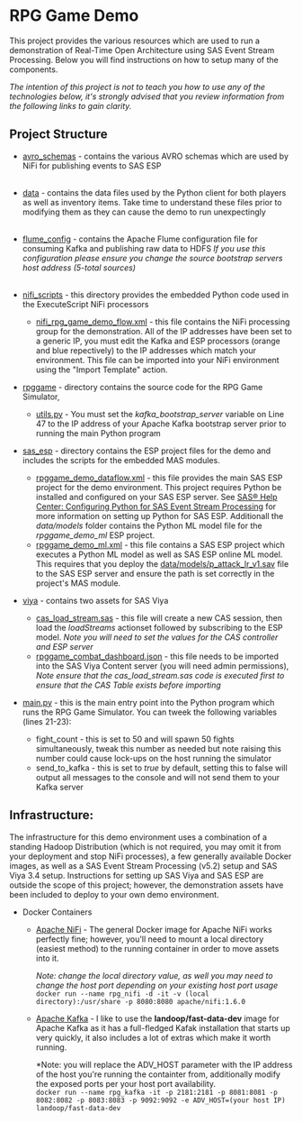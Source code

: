 # RPG Game Demo

This project provides the various resources which are used to run a demonstration of Real-Time Open Architecture using SAS Event Stream Processing. Below you will find instructions on how to setup many of the components. 

*The intention of this project is not to teach you how to use any of the technologies below, it's strongly advised that you review information from the following links to gain clarity.*

## Project Structure

* [avro_schemas](https://github.com/bsmi021/rpgame2/tree/master/avro_schemas) - contains the various AVRO schemas which are used by NiFi for publishing events to SAS ESP<br><br>
* [data](https://github.com/bsmi021/rpgame2/tree/master/data) - contains the data files used by the Python client for both players as well as inventory items. Take time to understand these files prior to modifying them as they can cause the demo to run unexpectingly<br><br>
* [flume_config](https://github.com/bsmi021/rpgame2/tree/master/flume_config) - contains the Apache Flume configuration file for consuming Kafka and publishing raw data to HDFS *If you use this configuration please ensure you change the source bootstrap servers host address (5-total sources)*<br><br>

* [nifi_scripts](https://github.com/bsmi021/rpgame2/tree/master/nifi_scripts) - this directory provides the embedded Python code used in the ExecuteScript NiFi processors
  * [nifi_rpg_game_demo_flow.xml](https://github.com/bsmi021/rpgame2/tree/master/nifi_scripts/nifi_rpg_game_demo_flow.xml) - this file contains the NiFi processing group for the demonstration. All of the IP addresses have been set to a generic IP, you must edit the Kafka and ESP processors (orange and blue repectively) to the IP addresses which match your environment. This file can be imported into your NiFi environment using the "Import Template" action.
  
* [rpggame](https://github.com/bsmi021/rpgame2/tree/master/rpggame) - directory contains the source code for the RPG Game Simulator, 
  * [utils.py](https://github.com/bsmi021/rpgame2/blob/master/rpgame/utils.py) - You must set the *kafka_bootstrap_server* variable on Line 47 to the IP address of your Apache Kafka bootstrap server prior to running the main Python program

* [sas_esp](https://github.com/bsmi021/rpgame2/tree/master/sas_esp) - directory contains the ESP project files for the demo and includes the scripts for the embedded MAS modules. 
  * [rpggame_demo_dataflow.xml](https://github.com/bsmi021/rpgame2/blob/master/sas_esp/rpggame_demo_dataflow.xml) - this file provides the main SAS ESP project for the demo environment. This project requires Python be installed and configured on your SAS ESP server. See [SAS® Help Center: Configuring Python for SAS Event Stream Processing](https://go.documentation.sas.com/?docsetId=masag&docsetTarget=n1fn07cwjn2w65n16njwlbpgo5fk.htm&docsetVersion=5.2&locale=en#n18c6khet91vznn1hgpnj9b1h13x) for more information on setting up Python for SAS ESP.
Additionall the *data/models* folder contains the Python ML model file for the *rpggame_demo_ml* ESP project.
  * [rpggame_demo_ml.xml](https://github.com/bsmi021/rpgame2/blob/master/sas_esp/rpggame_demo_ml.xml) - this file contains a SAS ESP project which executes a Python ML model as well as SAS ESP online ML model. This requires that you deploy the [data/models/p_attack_lr_v1.sav](https://github.com/bsmi021/rpgame2/blob/master/sas_esp/data/models/p_attack_lr_v1.sav) file to the SAS ESP server and ensure the path is set correctly in the project's MAS module.

* [viya](https://github.com/bsmi021/rpgame2/tree/master/viya) - contains two assets for SAS Viya
  * [cas_load_stream.sas](https://github.com/bsmi021/rpgame2/blob/master/viya/cas_load_stream.sas) - this file will create a new CAS session, then load the *loadStreams* actionset followed by subscribing to the ESP model. *Note you will need to set the values for the CAS controller and ESP server*
  * [rpggame_combat_dashboard.json](https://github.com/bsmi021/rpgame2/blob/master/viya/rpggame_combat_dashboard.json) - this file needs to be imported into the SAS Viya Content server (you will need admin permissions), *Note ensure that the cas_load_stream.sas code is executed first to ensure that the CAS Table exists before importing*

* [main.py](https://github.com/bsmi021/rpgame2/tree/master/main.py) - this is the main entry point into the Python program which runs the RPG Game Simulator. You can tweek the following variables (lines 21-23):
  * fight_count - this is set to 50 and will spawn 50 fights simultaneously, tweak this number as needed but note raising this number could cause lock-ups on the host running the simulator
  * send_to_kafka - this is set to *true* by default, setting this to false will output all messages to the console and will not send them to your Kafka server
 

## Infrastructure:
  The infrastructure for this demo environment uses a combination of a standing Hadoop Distribution (which is not required, you may omit it from your deployment and stop NiFi processes), a few generally available Docker images, as well as a SAS Event Stream Processing (v5.2) setup and SAS Viya 3.4 setup. Instructions for setting up SAS Viya and SAS ESP are outside the scope of this project; however, the demonstration assets have been included to deploy to your own demo environment.
    
* Docker Containers
  * [Apache NiFi](https://hub.docker.com/r/apache/nifi/) - The general Docker image for Apache NiFi works perfectly fine; however, you'll need to mount a local directory (easiest method) to the running container in order to move assets into it. 
  
    *Note: change the local directory value, as well you may need to change the host port depending on your existing host port usage*<br>
    `docker run --name rpg_nifi -d -it -v (local directory):/usr/share -p 8080:8080 apache/nifi:1.6.0`
    
  * [Apache Kafka](https://hub.docker.com/r/landoop/fast-data-dev/) - I like to use the **landoop/fast-data-dev** image for Apache Kafka as it has a full-fledged Kafak installation that starts up very quickly, it also includes a lot of extras which make it worth running.
  
    *Note: you will replace the ADV_HOST parameter with the IP address of the host you're running the containter from, additionally modify the exposed ports per your host port availability.<br>
    `docker run --name rpg_kafka -it -p 2181:2181 -p 8081:8081 -p 8082:8082 -p 8083:8083 -p 9092:9092 -e ADV_HOST=(your host IP) landoop/fast-data-dev` 
